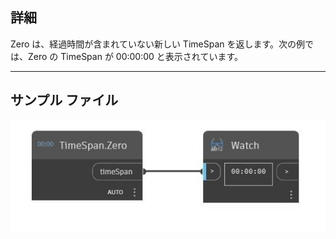 ## 詳細
Zero は、経過時間が含まれていない新しい TimeSpan を返します。次の例では、Zero の TimeSpan が 00:00:00 と表示されています。
___
## サンプル ファイル

![Zero](./DSCore.TimeSpan.Zero_img.jpg)


